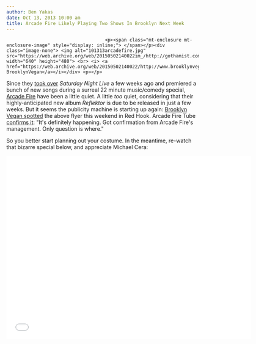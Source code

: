 ```yaml
---
author: Ben Yakas
date: Oct 13, 2013 10:00 am
title: Arcade Fire Likely Playing Two Shows In Brooklyn Next Week
---
```


	
										<p><span class="mt-enclosure mt-enclosure-image" style="display: inline;"> </span></p><div class="image-none"> <img alt="101313arcadefire.jpg" src="https://web.archive.org/web/20150502140022im_/http://gothamist.com/attachments/byakas/101313arcadefire.jpg" width="640" height="480"> <br> <i> <a href="https://web.archive.org/web/20150502140022/http://www.brooklynvegan.com/archives/2013/10/arcade_fire_aka.html">via BrooklynVegan</a></i></div> <p></p>

<p>Since they <a href="https://web.archive.org/web/20150502140022/http://gothamist.com/2013/09/29/videos_arcade_fire_unveil_new_disco.php">took over</a> <em>Saturday Night Live</em> a few weeks ago and premiered a bunch of new songs during a surreal 22 minute music/comedy special, <a href="https://web.archive.org/web/20150502140022/http://gothamist.com/tags/arcadefire">Arcade Fire</a> have been a little quiet. A little <em>too</em> quiet, considering that their highly-anticipated new album <em>Reflektor</em> is due to be released in just a few weeks. But it seems the publicity machine is starting up again: <a href="https://web.archive.org/web/20150502140022/http://www.brooklynvegan.com/archives/2013/10/arcade_fire_aka.html">Brooklyn Vegan spotted</a> the above flyer this weekend in Red Hook. Arcade Fire Tube <a href="https://web.archive.org/web/20150502140022/https://twitter.com/ArcadeFiretube/status/389383938306629632">confirms it</a>: &quot;It&apos;s definitely happening. Got confirmation from Arcade Fire&apos;s management. Only question is where.&quot;</p>

<p>So you better start planning out your costume. In the meantime, re-watch that bizarre special below, and appreciate Michael Cera:</p>

<p><iframe width="640" height="480" src="//web.archive.org/web/20150502140022if_/http://www.youtube.com/embed/_fFAKrIntzY" frameborder="0" allowfullscreen></iframe></p>					
										
									
				